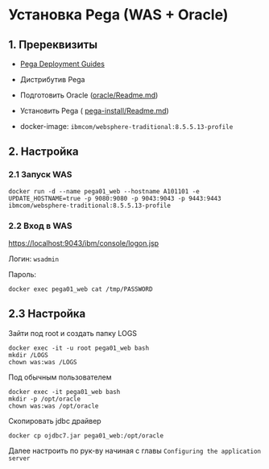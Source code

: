 # Установка Pega (WAS + Oracle)

## 1. Пререквизиты

* [Pega Deployment Guides](https://community1.pega.com/support-resources/deployment-upgrades/deployment-guides)

* Дистрибутив Pega

* Подготовить Oracle ([oracle/Readme.md](../oracle/Readme.md))

* Установить Pega (
[pega-install/Readme.md](../pega-install/Readme.md))

* docker-image: ```ibmcom/websphere-traditional:8.5.5.13-profile```

## 2. Настройка

### 2.1 Запуск WAS

```
docker run -d --name pega01_web --hostname A101101 -e UPDATE_HOSTNAME=true -p 9080:9080 -p 9043:9043 -p 9443:9443 ibmcom/websphere-traditional:8.5.5.13-profile 
```

### 2.2 Вход в WAS

[https://localhost:9043/ibm/console/logon.jsp](https://localhost:9043/ibm/console/logon.jsp)

Логин: ```wsadmin```

Пароль:
```
docker exec pega01_web cat /tmp/PASSWORD
```

## 2.3 Настройка

Зайти под root и создать папку LOGS
```
docker exec -it -u root pega01_web bash
mkdir /LOGS
chown was:was /LOGS
```
Под обычным пользователем
```
docker exec -it pega01_web bash
mkdir -p /opt/oracle
chown was:was /opt/oracle
```

Скопировать jdbc драйвер
```
docker cp ojdbc7.jar pega01_web:/opt/oracle
```

Далее настроить по рук-ву начиная с главы ```Configuring the application server```